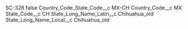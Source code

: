 <?xml version="1.0" encoding="UTF-8"?>
<CustomMetadata xmlns="http://soap.sforce.com/2006/04/metadata" xmlns:xsi="http://www.w3.org/2001/XMLSchema-instance" xmlns:xsd="http://www.w3.org/2001/XMLSchema">
    <label>SC-328</label>
    <protected>false</protected>
    <values>
        <field>Country_Code_State_Code__c</field>
        <value xsi:type="xsd:string">MX-CH</value>
    </values>
    <values>
        <field>Country_Code__c</field>
        <value xsi:type="xsd:string">MX</value>
    </values>
    <values>
        <field>State_Code__c</field>
        <value xsi:type="xsd:string">CH</value>
    </values>
    <values>
        <field>State_Long_Name_Latin__c</field>
        <value xsi:type="xsd:string">Chihuahua_old</value>
    </values>
    <values>
        <field>State_Long_Name_Local__c</field>
        <value xsi:type="xsd:string">Chihuahua_old</value>
    </values>
</CustomMetadata>
